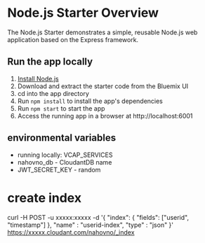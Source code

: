 # Node.js Starter Overview

The Node.js Starter demonstrates a simple, reusable Node.js web application based on the Express framework.

## Run the app locally

1. [Install Node.js][]
2. Download and extract the starter code from the Bluemix UI
3. cd into the app directory
4. Run `npm install` to install the app's dependencies
5. Run `npm start` to start the app
6. Access the running app in a browser at http://localhost:6001

[Install Node.js]: https://nodejs.org/en/download/

## environmental variables

 - running locally: VCAP_SERVICES
 - nahovno_db - CloudantDB name
 - JWT_SECRET_KEY - random
 
# create index

curl -H POST -u xxxxx:xxxxx -d '{ "index": { "fields": ["userid", "timestamp"] }, "name" : "userid-index",  "type" : "json" }' https://xxxxx.cloudant.com/nahovno/_index

